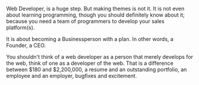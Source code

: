 Web Developer, is a huge step. But making themes is not it. It is not even
about learning programming, though you should definitely know about it;
because you need a team of programmers to develop your sales platform(s).

It is about becoming a Businessperson with a plan. In other words, a
Founder, a CEO.

You shouldn't think of a web developer as a person that merely develops for
the web, think of one as a developer of the web. That is a difference
between $180 and $2,200,000, a resume and an outstanding portfolio, an
employee and an employer, bugfixes and excitement.